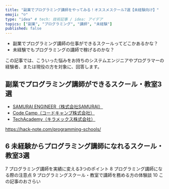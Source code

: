 ```yaml
---
title: "副業でプログラミング講師をやってみる！オススメスクール7選【未経験向け】"
emoji: "☺️"
type: "idea" # tech: 技術記事 / idea: アイデア
topics: ["副業", "プログラミング", "講師", "未経験"]
published: false
---
```


- 副業でプログラミング講師の仕事ができるスクールってどこかあるかな？
- 未経験でもプログラミングの講師で稼げるのかな？

この記事では、こういった悩みをお持ちのシステムエンジニアやプログラマーの経験者、または現役の方を対象に、回答します。

## 副業でプログラミング講師ができるスクール・教室3選
- [SAMURAI ENGINEER（株式会社SAMURAI）](https://lp.sejuku.net/lp_inh_02/?cid=moshimo&acid=moshimo&utm_source=moshimo&utm_medium=affiliate&utm_campaign=normal&argument=Voc114wW&dmai=a603471aeeb215&maf=1421_2612477.21248.0..1739263857.1650552485)
- [Code Camp（コードキャンプ株式会社）](https://af.moshimo.com/af/c/click?a_id=2612486&p_id=936&pc_id=1196&pl_id=14835&guid=ON)
- [TechAcademy（キラメックス株式会社）](https://af.moshimo.com/af/c/click?a_id=2612475&p_id=1555&pc_id=2816&pl_id=22706&url=https%3A%2F%2Ftechacademy.jp%2Fhtmlcss-trial%3Futm_source%3Dmoshimo%26utm_medium%3Daffiliate%26utm_campaign%3Dtextad)

https://hack-note.com/programming-schools/

## 6 未経験からプログラミング講師になれるスクール・教室3選
7 プログラミング講師を実績に変える3つのポイント
8 プログラミング講師になる際の注意点
9 プログラミングスクール・教室で講師を務める方の体験談
10 この記事のおさらい
